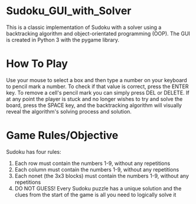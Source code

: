 # Sudoku_GUI_with_Solver
This is a classic implementation of Sudoku with a solver using a backtracking algorithm and object-orientated programming (OOP). The GUI is created in Python 3 with the pygame library.

# How To Play
Use your mouse to select a box and then type a number on your keyboard to pencil mark a number. To check if that value is correct, press the ENTER key. To remove a cell's pencil mark you can simply press DEL or DELETE. If at any point the player is stuck and no longer wishes to try and solve the board, press the SPACE key, and the backtracking algorithm will visually reveal the algorithm's solving process and solution.

# Game Rules/Objective
Sudoku has four rules:
  1. Each row must contain the numbers 1-9, without any repetitions
  2. Each column must contain the numbers 1-9, without any repetitions
  3. Each nonet (the 3x3 blocks) must contain the numbers 1-9, without any repetitions
  4. DO NOT GUESS! Every Sudoku puzzle has a unique solution and the clues from the start of the game is all you need to logically solve it
